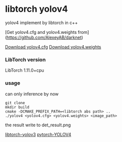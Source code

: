 # libtorch yolov4

yolov4 implement by libtorch in c++

[Get yolov4.cfg and yolov4.weights from] (https://github.com/AlexeyAB/darknet)

[Download yolov4.cfg](https://raw.githubusercontent.com/AlexeyAB/darknet/master/cfg/yolov4.cfg)
[Download yolov4.weights](https://github.com/AlexeyAB/darknet/releases/download/darknet_yolo_v3_optimal/yolov4.weights)

### LibTorch version

LibTorch 1.11.0+cpu

### usage

can only inference by now

```
git clone
mkdir build
cmake -DCMAKE_PREFIX_PATH=<libtorch abs path> ..
./yolov4 <yolov4.cfg> <yolov4.weights> <image_path>
```

the result write to det_result.png

[libtorch-yolov3](https://github.com/walktree/libtorch-yolov3)
[pytorch-YOLOV4](https://github.com/Tianxiaomo/pytorch-YOLOv4)


